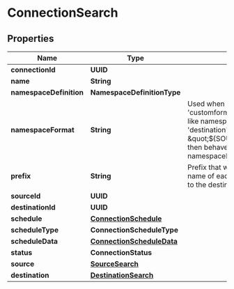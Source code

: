 

# ConnectionSearch


## Properties

| Name | Type | Description | Notes |
|------------ | ------------- | ------------- | -------------|
|**connectionId** | **UUID** |  |  [optional] |
|**name** | **String** |  |  [optional] |
|**namespaceDefinition** | **NamespaceDefinitionType** |  |  [optional] |
|**namespaceFormat** | **String** | Used when namespaceDefinition is &#39;customformat&#39;. If blank then behaves like namespaceDefinition &#x3D; &#39;destination&#39;. If \&quot;${SOURCE_NAMESPACE}\&quot; then behaves like namespaceDefinition &#x3D; &#39;source&#39;. |  [optional] |
|**prefix** | **String** | Prefix that will be prepended to the name of each stream when it is written to the destination. |  [optional] |
|**sourceId** | **UUID** |  |  [optional] |
|**destinationId** | **UUID** |  |  [optional] |
|**schedule** | [**ConnectionSchedule**](ConnectionSchedule.md) |  |  [optional] |
|**scheduleType** | **ConnectionScheduleType** |  |  [optional] |
|**scheduleData** | [**ConnectionScheduleData**](ConnectionScheduleData.md) |  |  [optional] |
|**status** | **ConnectionStatus** |  |  [optional] |
|**source** | [**SourceSearch**](SourceSearch.md) |  |  [optional] |
|**destination** | [**DestinationSearch**](DestinationSearch.md) |  |  [optional] |



